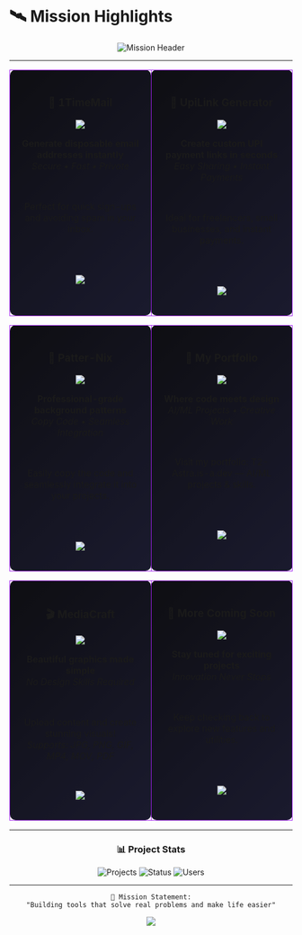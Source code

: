 # 🛰️ **Mission Highlights**

<div align="center">

<img src="https://readme-typing-svg.herokuapp.com?font=Orbitron&size=28&pause=1000&color=A020F0&center=true&vCenter=true&width=600&lines=🚀+PROJECTS+THAT+MAKE+A+DIFFERENCE+🚀;💡+INNOVATION+IN+ACTION+💡;🌟+BUILDING+THE+FUTURE+🌟" alt="Mission Header" />

</div>

---

<div align="center">

<table width="100%" cellpadding="0" cellspacing="10">
<tr>
<td align="center" valign="top" width="50%" style="height: 280px; padding: 20px; border: 1px solid #A020F0; border-radius: 10px; background: linear-gradient(135deg, #0e0e12, #1a1a2e);">

### 📧 **1TimeMail**
<p align="center">
<img src="https://img.shields.io/badge/Status-Live-00ff00?style=for-the-badge" />
</p>

**Generate disposable email addresses instantly**  
*Secure • Fast • Private*

<br>

Perfect for quick sign-ups and avoiding spam in your inbox.

<br><br>

<p align="center">
<a href="https://1timemail.org/">
<img src="https://img.shields.io/badge/🌐_Open_Project-A020F0?style=for-the-badge&logoColor=white" />
</a>
</p>

</td>
<td align="center" valign="top" width="50%" style="height: 280px; padding: 20px; border: 1px solid #A020F0; border-radius: 10px; background: linear-gradient(135deg, #0e0e12, #1a1a2e);">

### 💸 **UpiLink Generator**
<p align="center">
<img src="https://img.shields.io/badge/Status-Live-00ff00?style=for-the-badge" />
</p>

**Create custom UPI payment links in seconds**  
*Easy Sharing • Instant Payments*

<br>

Ideal for freelancers, small businesses, and instant payments.

<br><br>

<p align="center">
<a href="http://upilinkgenerator.vercel.app/">
<img src="https://img.shields.io/badge/🔗_Visit-A020F0?style=for-the-badge&logoColor=white" />
</a>
</p>

</td>
</tr>
</table>

<table width="100%" cellpadding="0" cellspacing="10">
<tr>
<td align="center" valign="top" width="50%" style="height: 280px; padding: 20px; border: 1px solid #A020F0; border-radius: 10px; background: linear-gradient(135deg, #0e0e12, #1a1a2e);">

### 🎨 **Patter-Nix**
<p align="center">
<img src="https://img.shields.io/badge/Status-Live-00ff00?style=for-the-badge" />
</p>

**Professional-grade background patterns**  
*Copy Code • Seamless Integration*

<br>

Easily copy the code and seamlessly integrate it into your projects.

<br><br>

<p align="center">
<a href="https://patter-nix.vercel.app/">
<img src="https://img.shields.io/badge/🎨_Explore-A020F0?style=for-the-badge&logoColor=white" />
</a>
</p>

</td>
<td align="center" valign="top" width="50%" style="height: 280px; padding: 20px; border: 1px solid #A020F0; border-radius: 10px; background: linear-gradient(135deg, #0e0e12, #1a1a2e);">

### 🌟 **My Portfolio**
<p align="center">
<img src="https://img.shields.io/badge/Status-Live-00ff00?style=for-the-badge" />
</p>

**Where code meets design**  
*AI/ML Projects • Creative Work*

<br>

Visit my portfolio: T2-Astra.is-a.dev — AI/ML projects & skills.

<br><br>

<p align="center">
<a href="https://t2-astra.is-a.dev/">
<img src="https://img.shields.io/badge/🚀_Visit_Portfolio-A020F0?style=for-the-badge&logoColor=white" />
</a>
</p>

</td>
</tr>
</table>

<table width="100%" cellpadding="0" cellspacing="10">
<tr>
<td align="center" valign="top" width="50%" style="height: 280px; padding: 20px; border: 1px solid #A020F0; border-radius: 10px; background: linear-gradient(135deg, #0e0e12, #1a1a2e);">

### 🎬 **MediaCraft**
<p align="center">
<img src="https://img.shields.io/badge/Status-Live-00ff00?style=for-the-badge" />
</p>

**Beautiful graphics made simple**  
*No Design Skills Required*

<br>

Upload content and create stunning visuals!  
*Supports: JPG, PNG, GIF, MP4, MOV, PDF*

<br>

<p align="center">
<a href="https://mediacraft.onrender.com/">
<img src="https://img.shields.io/badge/🎨_Explore_MediaCraft-A020F0?style=for-the-badge&logoColor=white" />
</a>
</p>

</td>
<td align="center" valign="top" width="50%" style="height: 280px; padding: 20px; border: 1px solid #A020F0; border-radius: 10px; background: linear-gradient(135deg, #0e0e12, #1a1a2e);">

### 🔧 **More Coming Soon**
<p align="center">
<img src="https://img.shields.io/badge/Status-In_Development-ff9500?style=for-the-badge" />
</p>

**Stay tuned for exciting projects**  
*Innovation Never Stops*

<br>

Keep checking back to explore new features and utilities.

<br><br>

<p align="center">
<a href="#">
<img src="https://img.shields.io/badge/✨_Learn_More-A020F0?style=for-the-badge&logoColor=white" />
</a>
</p>

</td>
</tr>
</table>

</div>

---

<div align="center">

### 📊 **Project Stats**

![Projects](https://img.shields.io/badge/Active_Projects-5-A020F0?style=for-the-badge&logo=rocket&logoColor=white)
![Status](https://img.shields.io/badge/All_Systems-Operational-00ff00?style=for-the-badge&logo=checkmark&logoColor=white)
![Users](https://img.shields.io/badge/Happy_Users-1000+-ff6b6b?style=for-the-badge&logo=users&logoColor=white)

</div>

---

<div align="center">

```
🎯 Mission Statement:
"Building tools that solve real problems and make life easier"
```

<img src="https://user-images.githubusercontent.com/73097560/115834477-dbab4500-a447-11eb-908a-139a6edaec5c.gif">

</div>
